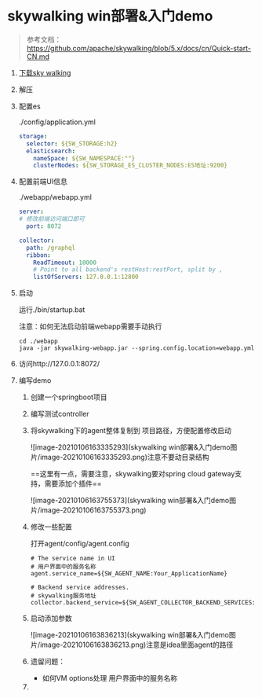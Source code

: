 # skywalking win部署&入门demo

> 参考文档：https://github.com/apache/skywalking/blob/5.x/docs/cn/Quick-start-CN.md

1. [下载sky walking](https://archive.apache.org/dist/skywalking/8.3.0/apache-skywalking-apm-8.3.0.tar.gz)

2. 解压

3. 配置es

   ./config/application.yml

   ```yaml
   storage:
     selector: ${SW_STORAGE:h2}
     elasticsearch:
       nameSpace: ${SW_NAMESPACE:""}
       clusterNodes: ${SW_STORAGE_ES_CLUSTER_NODES:ES地址:9200}
   ```

4. 配置前端UI信息

   ./webapp/webapp.yml

   ```yml
   server:
   # 修改前端访问端口即可
     port: 8072
   
   collector:
     path: /graphql
     ribbon:
       ReadTimeout: 10000
       # Point to all backend's restHost:restPort, split by ,
       listOfServers: 127.0.0.1:12800
   ```

5. 启动

   运行./bin/startup.bat

   注意：如何无法启动前端webapp需要手动执行

   ```shell
   cd ./webapp
   java -jar skywalking-webapp.jar --spring.config.location=webapp.yml
   ```

6. 访问http://127.0.0.1:8072/

7. 编写demo

   1. 创建一个springboot项目

   2. 编写测试controller

   3. 将skywalking下的agent整体复制到 项目路径，方便配置修改启动

      ![image-20210106163335293](skywalking win部署&入门demo图片/image-20210106163335293.png)注意不要动目录结构

      ==这里有一点，需要注意，skywalking要对spring cloud gateway支持，需要添加个插件==

      ![image-20210106163755373](skywalking win部署&入门demo图片/image-20210106163755373.png)

   4. 修改一些配置

      打开agent/config/agent.config

      ```properties
      # The service name in UI
      # 用户界面中的服务名称
      agent.service_name=${SW_AGENT_NAME:Your_ApplicationName}
      
      # Backend service addresses.
      # skywalking服务地址
      collector.backend_service=${SW_AGENT_COLLECTOR_BACKEND_SERVICES:127.0.0.1:11800}
      ```

   5. 启动添加参数

      ![image-20210106163836213](skywalking win部署&入门demo图片/image-20210106163836213.png)注意是idea里面agent的路径

   6. 遗留问题：

      - 如何VM options处理 用户界面中的服务名称

   7. 

